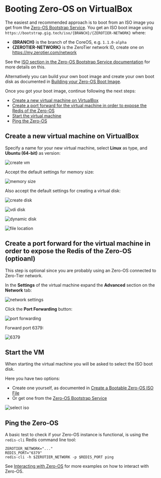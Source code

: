 # Booting Zero-OS on VirtualBox

The easiest and recommended approach is to boot from an ISO image you get from the [Zero-OS Bootstrap Service](https://bootstrap.gig.tech/). You get an ISO boot image using `https://bootstrap.gig.tech/iso/{BRANCH}/{ZEROTIER-NETWORK}` where:

- **{BRANCH}** is the branch of the CoreOS, e.g. `1.1.0-alpha`
- **{ZEROTIER-NETWORK}** is the ZeroTier network ID, create one on https://my.zerotier.com/network

See the [ISO section in the Zero-OS Bootstrap Service documentation](../bootstrap/bootstrap.md#iso) for more details on this.

Alternatively you can build your own boot image and create your own boot disk as documented in [Building your Zero-OS Boot Image](../building/building.md).

Once you got your boot image, continue following the next steps:

- [Create a new virtual machine on VirtualBox](#create-vm)
- [Create a port forward for the virtual machine in order to expose the Redis of the Zero-OS](#create-portforward)
- [Start the virtual machine](#start-vm)
- [Ping the Zero-OS](#ping-core0)


<a id="create-vm"></a>
## Create a new virtual machine on VirtualBox  

Specify a name for your new virtual machine, select **Linux** as type, and **Ubuntu (64-bit)** as version:  

![create vm](images/create_vm.png)  

Accept the default settings for memory size:

![memory size](images/memory_size.png)  

Also accept the default settings for creating a virtual disk:

![create disk](images/create_disk.png)  

![vdi disk](images/vdi_disk.png)  

![dynamic disk](images/dynamically_allocated.png)

![file location](images/file_location.png)


<a id="create-portforward"></a>
## Create a port forward for the virtual machine in order to expose the Redis of the Zero-OS (optioanl)

This step is optional since you are probably using an Zero-OS connected to Zero-Tier network.

In the **Settings** of the virtual machine expand the **Advanced** section on the **Network** tab:

![network settings](images/network_settings.png)

Click the **Port Forwarding** button:

![port forwarding](images/port_forwarding.png)

Forward port 6379:

![6379](images/6379.png)


<a id="start-vm"></a>
## Start the VM

When starting the virtual machine you will be asked to select the ISO boot disk.

Here you have two options:
- Create one yourself, as documented in [Create a Bootable Zero-OS ISO File](iso.md)
- Or get one from the [Zero-OS Bootstrap Service](https://bootstrap.gig.tech/)

![select iso](images/select_iso.png)


<a id="ping-core0"></a>
## Ping the Zero-OS

A basic test to check if your Zero-OS instance is functional, is using the `redis-cli` Redis command line tool:
```
ZEROTIER_NETWORK="..."
REDIS_PORT="6379"
redis-cli -h $ZEROTIER_NETWORK -p $REDIS_PORT ping
```

See [Interacting with Zero-OS](../interacting/interacting.md) for more examples on how to interact with Zero-OS.
